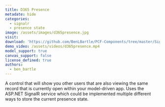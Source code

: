 ```yaml
---
title: D365 Presence
metadate: hide
categories:
  - signalr
  - presence state
image: /assets/images/d365presence.jpg
visit: 
download: 'https://github.com/BenLBartle/PCF-Components/tree/master/SignalRPresence'
demo_video: /assets/videos/d365presence.mp4
model_support: true
canvas_support: false
license_defined: true
authors:
  - ben_bartle
---
```


A control that will show you other users that are also viewing the same record that is currently open within your model-driven app.
Uses the ASP.NET SignalR service which could be implemented multiple different ways to store the current presence state.
